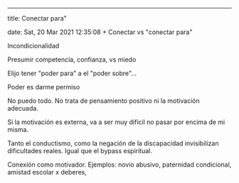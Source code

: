 ---

title: Conectar para"

date: Sat, 20 Mar 2021 12:35:08 +
Conectar vs "conectar para"

Incondicionalidad

Presumir competencia, confianza, vs miedo

Elijo tener "poder para" a el "poder sobre"…

Poder es darme permiso

No puedo todo. No trata de pensamiento positivo ni la motivación adecuada.

Si la motivación es externa, va a ser muy difícil no pasar por encima de mi misma.

Tanto el conductismo, como la negación de la discapacidad invisibilizan dificultades reales. Igual que el bypass espiritual. 

Conexión como motivador. Ejemplos: novio abusivo, paternidad condicional, amistad escolar x deberes, 

